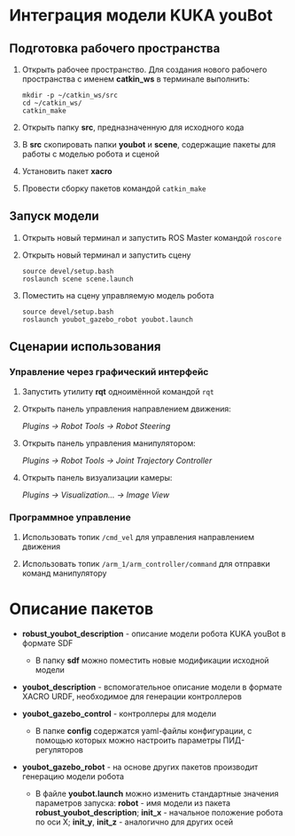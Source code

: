 # Интеграция модели KUKA youBot

## Подготовка рабочего пространства

1. Открыть рабочее пространство. Для создания нового рабочего пространства с именем **catkin_ws** в терминале выполнить:

   ```
   mkdir -p ~/catkin_ws/src
   cd ~/catkin_ws/
   catkin_make
   ```

2. Открыть папку **src**, предназначенную для исходного кода

3. В **src** скопировать папки **youbot** и **scene**, содержащие пакеты для работы с моделью робота и сценой

4. Установить пакет **xacro**

5. Провести сборку пакетов командой `catkin_make`

## Запуск модели

1. Открыть новый терминал и запустить ROS Master командой `roscore`

2. Открыть новый терминал и запустить сцену

   ```
   source devel/setup.bash
   roslaunch scene scene.launch
   ```

3. Поместить на сцену управляемую модель робота

   ```
   source devel/setup.bash
   roslaunch youbot_gazebo_robot youbot.launch
   ```

## Сценарии использования

### Управление через графический интерфейс

1. Запустить утилиту **rqt** одноимённой командой `rqt`

2. Открыть панель управления направлением движения:

   _Plugins -> Robot Tools -> Robot Steering_

3. Открыть панель управления манипулятором:

   _Plugins -> Robot Tools -> Joint Trajectory Controller_

4. Открыть панель визуализации камеры:

   _Plugins -> Visualization... -> Image View_

### Программное управление

1. Использовать топик `/cmd_vel` для управления направлением движения

2. Использовать топик `/arm_1/arm_controller/command` для отправки команд манипулятору

# Описание пакетов

- **robust_youbot_description** - описание модели робота KUKA youBot в формате SDF

  - В папку **sdf** можно поместить новые модификации исходной модели

- **youbot_description** - вспомогательное описание модели в формате XACRO URDF, необходимое для генерации контроллеров

- **youbot_gazebo_control** - контроллеры для модели

  - В папке **config** содержатся yaml-файлы конфигурации, с помощью которых можно настроить параметры ПИД-регуляторов

- **youbot_gazebo_robot** - на основе других пакетов производит генерацию модели робота

  - В файле **youbot.launch** можно изменить стандартные значения параметров запуска: **robot** - имя модели из пакета **robust_youbot_description**; **init_x** - начальное положение робота по оси X; **init_y**, **init_z** - аналогично для других осей
